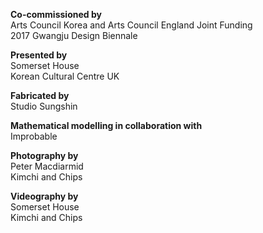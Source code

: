 **Co-commissioned by**  
Arts Council Korea and Arts Council England Joint Funding  
2017 Gwangju Design Biennale

**Presented by**  
Somerset House  
Korean Cultural Centre UK

**Fabricated by**  
Studio Sungshin  

**Mathematical modelling in collaboration with**  
Improbable

**Photography by**  
Peter Macdiarmid   
Kimchi and Chips

**Videography by**  
Somerset House  
Kimchi and Chips